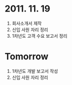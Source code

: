 # 2011. 11. 19

1. 회사소개서 제작
2. 신입 사원 자리 정리
3. 1차년도 고객 수요 보고서 정리



# Tomorrow

1. 1차년도 개발 보고서 작성
2. 신입 사원 자리 정리